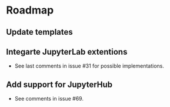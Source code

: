 # Roadmap

## Update templates

## Integarte JupyterLab extentions

* See last comments in issue #31 for possible implementations.

## Add support for JupyterHub

* See comments in issue #69.
